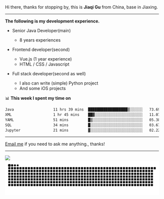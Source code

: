 Hi there, thanks for stopping by, this is **Jiaqi Gu** from China, base in Jiaxing.

---

**The following is my development experience.**

- Senior Java Developer(main)
  - 8 years experiences

- Frontend developer(second)
  - Vue.js (1 year experience)
  - HTML / CSS / Javascript
  
- Full stack developer(second as well)
  - I also can write (simple) Python project
  - And some iOS projects

📊 **This week I spent my time on**
<!--START_SECTION:waka-->

```txt
Java                  11 hrs 39 mins  ██████████████████▒░░░░░░   73.69 %
XML                   1 hr 45 mins    ██▓░░░░░░░░░░░░░░░░░░░░░░   11.07 %
YAML                  51 mins         █▒░░░░░░░░░░░░░░░░░░░░░░░   05.38 %
SQL                   34 mins         █░░░░░░░░░░░░░░░░░░░░░░░░   03.67 %
Jupyter               21 mins         ▓░░░░░░░░░░░░░░░░░░░░░░░░   02.22 %
```

<!--END_SECTION:waka-->

---

[Email me](mailto:htk2klwgr@mozmail.com?subject=Hiring_from_GitHub) if you need to ask me anything., thanks!

---

![]( https://visitor-badge.glitch.me/badge?page_id=githubgujiaqi)
![]( https://github.com/droid-Q/droid-Q/raw/output/github-contribution-grid-snake.svg#gh-dark-mode-only)
